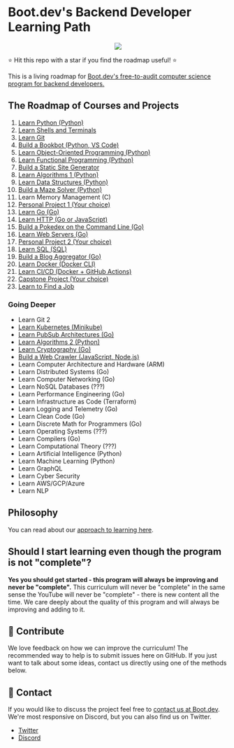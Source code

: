 # Boot.dev's Backend Developer Learning Path

<p align="center">
  <img  src="https://www.boot.dev/_nuxt/bootdev-logo-full-small.T5Eqr5qH.png">
</p>

⭐ Hit this repo with a star if you find the roadmap useful! ⭐

This is a living roadmap for [Boot.dev's free-to-audit computer science program for backend developers.](https://boot.dev)

## The Roadmap of Courses and Projects

1. [Learn Python (Python)](https://boot.dev/learn/learn-python)
2. [Learn Shells and Terminals](https://www.boot.dev/learn/learn-shells-and-terminals)
3. [Learn Git](https://www.boot.dev/learn/learn-git)
4. [Build a Bookbot (Python, VS Code)](https://boot.dev/learn/build-bookbot)
5. [Learn Object-Oriented Programming (Python)](https://boot.dev/learn/learn-object-oriented-programming)
6. [Learn Functional Programming (Python)](https://boot.dev/learn/learn-functional-programming)
7. [Build a Static Site Generator](https://www.boot.dev/learn/build-static-site-generator)
8. [Learn Algorithms 1 (Python)](https://boot.dev/learn/learn-algorithms)
9. [Learn Data Structures (Python)](https://boot.dev/learn/learn-data-structures)
10. [Build a Maze Solver (Python)](https://boot.dev/learn/build-maze-solver-python)
11. Learn Memory Management (C)
12. [Personal Project 1 (Your choice)](https://boot.dev/learn/build-personal-project-1)
13. [Learn Go (Go)](https://boot.dev/learn/learn-golang)
14. [Learn HTTP (Go or JavaScript)](https://boot.dev/learn/learn-http)
15. [Build a Pokedex on the Command Line (Go)](https://boot.dev/learn/build-pokedex-cli)
16. [Learn Web Servers (Go)](https://boot.dev/learn/learn-web-servers)
17. [Personal Project 2 (Your choice)](https://boot.dev/learn/build-personal-project-2)
18. [Learn SQL (SQL)](https://boot.dev/learn/learn-sql)
19. [Build a Blog Aggregator (Go)](https://boot.dev/learn/build-blog-aggregator)
20. [Learn Docker (Docker CLI)](https://boot.dev/learn/learn-docker)
21. [Learn CI/CD (Docker + GitHub Actions)](https://boot.dev/learn/learn-ci-cd)
22. [Capstone Project (Your choice)](https://boot.dev/learn/build-capstone-project)
23. [Learn to Find a Job](https://www.boot.dev/learn/learn-job-search)

### Going Deeper

* Learn Git 2
* [Learn Kubernetes (Minikube)](https://www.boot.dev/learn/learn-kubernetes)
* [Learn PubSub Architectures (Go)](https://www.boot.dev/learn/learn-pub-sub)
* [Learn Algorithms 2 (Python)](https://boot.dev/learn/learn-advanced-algorithms)
* [Learn Cryptography (Go)](https://boot.dev/learn/learn-cryptography)
* [Build a Web Crawler (JavaScript, Node.js)](https://boot.dev/learn/build-web-crawler-javascript)
* Learn Computer Architecture and Hardware (ARM)
* Learn Distributed Systems (Go)
* Learn Computer Networking (Go)
* Learn NoSQL Databases (???)
* Learn Performance Engineering (Go)
* Learn Infrastructure as Code (Terraform)
* Learn Logging and Telemetry (Go)
* Learn Clean Code (Go)
* Learn Discrete Math for Programmers (Go)
* Learn Operating Systems (???)
* Learn Compilers (Go)
* Learn Computational Theory (???)
* Learn Artificial Intelligence (Python)
* Learn Machine Learning (Python)
* Learn GraphQL
* Learn Cyber Security
* Learn AWS/GCP/Azure
* Learn NLP

## Philosophy

You can read about our [approach to learning here](https://blog.boot.dev/about/).

## Should I start learning even though the program is not "complete"?

**Yes you should get started - this program will always be improving and never be "complete".** This curriculum will never be "complete" in the same sense the YouTube will never be "complete" - there is new content all the time. We care deeply about the quality of this program and will always be improving and adding to it.

## 👏 Contribute

We love feedback on how we can improve the curriculum! The recommended way to help is to submit issues here on GitHub. If you just want to talk about some ideas, contact us directly using one of the methods below.

## 💬 Contact

If you would like to discuss the project feel free to [contact us at Boot.dev](https://blog.boot.dev/contact/). We're most responsive on Discord, but you can also find us on Twitter.

* [Twitter](https://twitter.com/bootdotdev)
* [Discord](https://boot.dev/community)
